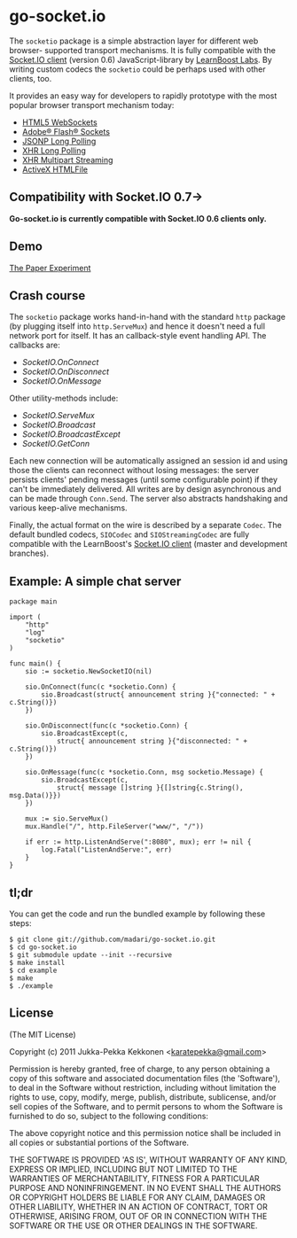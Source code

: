 go-socket.io
============

The `socketio` package is a simple abstraction layer for different web browser-
supported transport mechanisms. It is fully compatible with the
[Socket.IO client](http://github.com/LearnBoost/Socket.IO) (version 0.6) JavaScript-library by
[LearnBoost Labs](http://socket.io/). By writing custom codecs the `socketio`
could be perhaps used with other clients, too.

It provides an easy way for developers to rapidly prototype with the most
popular browser transport mechanism today:

- [HTML5 WebSockets](http://dev.w3.org/html5/websockets/)
- [Adobe® Flash® Sockets](https://github.com/gimite/web-socket-js)
- [JSONP Long Polling](http://en.wikipedia.org/wiki/JSONP#JSONP)
- [XHR Long Polling](http://en.wikipedia.org/wiki/Comet_%28programming%29#XMLHttpRequest_long_polling)
- [XHR Multipart Streaming](http://en.wikipedia.org/wiki/Comet_%28programming%29#XMLHttpRequest)
- [ActiveX HTMLFile](http://cometdaily.com/2007/10/25/http-streaming-and-internet-explorer/)

## Compatibility with Socket.IO 0.7->

**Go-socket.io is currently compatible with Socket.IO 0.6 clients only.**

## Demo

[The Paper Experiment](http://wall-r.com/paper)

## Crash course

The `socketio` package works hand-in-hand with the standard `http` package (by
plugging itself into `http.ServeMux`) and hence it doesn't need a
full network port for itself. It has an callback-style event handling API. The
callbacks are:

- *SocketIO.OnConnect*
- *SocketIO.OnDisconnect*
- *SocketIO.OnMessage*

Other utility-methods include:

- *SocketIO.ServeMux*
- *SocketIO.Broadcast*
- *SocketIO.BroadcastExcept*
- *SocketIO.GetConn*

Each new connection will be automatically assigned an session id and
using those the clients can reconnect without losing messages: the server
persists clients' pending messages (until some configurable point) if they can't
be immediately delivered. All writes are by design asynchronous and can be made
through `Conn.Send`. The server also abstracts handshaking and various keep-alive mechanisms.

Finally, the actual format on the wire is described by a separate `Codec`. The
default bundled codecs, `SIOCodec` and `SIOStreamingCodec` are fully compatible
with the LearnBoost's [Socket.IO client](http://github.com/LearnBoost/Socket.IO)
(master and development branches).

## Example: A simple chat server

	package main

	import (
		"http"
		"log"
		"socketio"
	)

	func main() {
		sio := socketio.NewSocketIO(nil)

		sio.OnConnect(func(c *socketio.Conn) {
			sio.Broadcast(struct{ announcement string }{"connected: " + c.String()})
		})

		sio.OnDisconnect(func(c *socketio.Conn) {
			sio.BroadcastExcept(c,
				struct{ announcement string }{"disconnected: " + c.String()})
		})

		sio.OnMessage(func(c *socketio.Conn, msg socketio.Message) {
			sio.BroadcastExcept(c,
				struct{ message []string }{[]string{c.String(), msg.Data()}})
		})

		mux := sio.ServeMux()
		mux.Handle("/", http.FileServer("www/", "/"))

		if err := http.ListenAndServe(":8080", mux); err != nil {
			log.Fatal("ListenAndServe:", err)
		}
	}

## tl;dr

You can get the code and run the bundled example by following these steps:

	$ git clone git://github.com/madari/go-socket.io.git
	$ cd go-socket.io
	$ git submodule update --init --recursive
	$ make install
	$ cd example
	$ make
	$ ./example

## License 

(The MIT License)

Copyright (c) 2011 Jukka-Pekka Kekkonen &lt;karatepekka@gmail.com&gt;

Permission is hereby granted, free of charge, to any person obtaining
a copy of this software and associated documentation files (the
'Software'), to deal in the Software without restriction, including
without limitation the rights to use, copy, modify, merge, publish,
distribute, sublicense, and/or sell copies of the Software, and to
permit persons to whom the Software is furnished to do so, subject to
the following conditions:

The above copyright notice and this permission notice shall be
included in all copies or substantial portions of the Software.

THE SOFTWARE IS PROVIDED 'AS IS', WITHOUT WARRANTY OF ANY KIND,
EXPRESS OR IMPLIED, INCLUDING BUT NOT LIMITED TO THE WARRANTIES OF
MERCHANTABILITY, FITNESS FOR A PARTICULAR PURPOSE AND NONINFRINGEMENT.
IN NO EVENT SHALL THE AUTHORS OR COPYRIGHT HOLDERS BE LIABLE FOR ANY
CLAIM, DAMAGES OR OTHER LIABILITY, WHETHER IN AN ACTION OF CONTRACT,
TORT OR OTHERWISE, ARISING FROM, OUT OF OR IN CONNECTION WITH THE
SOFTWARE OR THE USE OR OTHER DEALINGS IN THE SOFTWARE.
